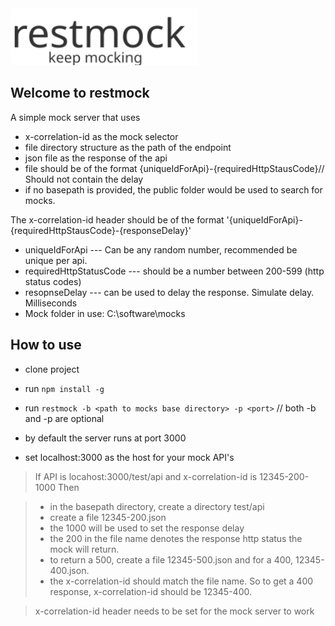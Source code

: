 <img src="./restmock.svg" height="91" width="300">

## Welcome to restmock

A simple mock server that uses

- x-correlation-id as the mock selector
- file directory structure as the path of the endpoint
- json file as the response of the api
- file should be of the format {uniqueIdForApi}-{requiredHttpStausCode}// Should not contain the delay
- if no basepath is provided, the public folder would be used to search for mocks.

The x-correlation-id header should be of the format '{uniqueIdForApi}-{requiredHttpStausCode}-{responseDelay}'
- uniqueIdForApi --- Can be any random number, recommended be unique per api.
- requiredHttpStatusCode --- should be a number between 200-599 (http status codes)
- resopnseDelay --- can be used to delay the response. Simulate delay. Milliseconds
- Mock folder in use: C:\software\mocks

## How to use
- clone project

- run ```npm install -g```

- run ```restmock -b <path to mocks base directory> -p <port>``` // both -b and -p are optional

- by default the server runs at port 3000

- set localhost:3000 as the host for your mock API's

> If API is locahost:3000/test/api and x-correlation-id is 12345-200-1000
> Then

> -  in the basepath directory, create a directory test/api
> -  create a file 12345-200.json
> -  the 1000 will be used to set the response delay
> -  the 200 in the file name denotes the response http status the mock will return.
> -  to return a 500, create a file 12345-500.json and for a 400, 12345-400.json.
> -  the x-correlation-id should match the file name. So to get a 400 response, x-correlation-id should be 12345-400.

> x-correlation-id header needs to be set for the mock server to work



